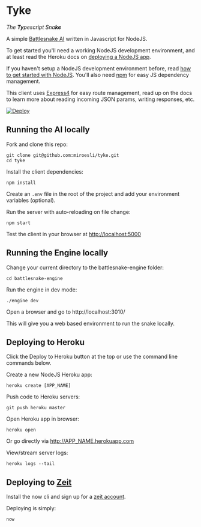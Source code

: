 # Tyke

_The **Ty**pescript Sna**ke**_

A simple [Battlesnake AI](https://battlesnake.io) written in Javascript for NodeJS.

To get started you'll need a working NodeJS development environment, and at least read the Heroku docs on [deploying a NodeJS app](https://devcenter.heroku.com/articles/getting-started-with-nodejs).

If you haven't setup a NodeJS development environment before, read [how to get started with NodeJS](http://nodejs.org/documentation/tutorials/). You'll also need [npm](https://www.npmjs.com/) for easy JS dependency management.

This client uses [Express4](http://expressjs.com/en/4x/api.html) for easy route management, read up on the docs to learn more about reading incoming JSON params, writing responses, etc.

[![Deploy](https://www.herokucdn.com/deploy/button.png)](https://heroku.com/deploy)

## Running the AI locally

Fork and clone this repo:

```shell
git clone git@github.com:miroesli/tyke.git
cd tyke
```

Install the client dependencies:

```shell
npm install
```

Create an `.env` file in the root of the project and add your environment variables (optional).

Run the server with auto-reloading on file change:

```shell
npm start
```

Test the client in your browser at <http://localhost:5000>

## Running the Engine locally

Change your current directory to the battlesnake-engine folder:

```shell
cd battlesnake-engine
```

Run the engine in dev mode:

```shell
./engine dev
```

Open a browser and go to http://localhost:3010/

This will give you a web based environment to run the snake locally.

## Deploying to Heroku

Click the Deploy to Heroku button at the top or use the command line commands below.

Create a new NodeJS Heroku app:

```shell
heroku create [APP_NAME]
```

Push code to Heroku servers:

```shell
git push heroku master
```

Open Heroku app in browser:

```shell
heroku open
```

Or go directly via <http://APP_NAME.herokuapp.com>

View/stream server logs:

```shell
heroku logs --tail
```

## Deploying to [Zeit](https://zeit.co/)

Install the now cli and sign up for a [zeit account](https://zeit.co/docs/v1/getting-started/introduction-to-now/).

Deploying is simply:

```shell
now
```

